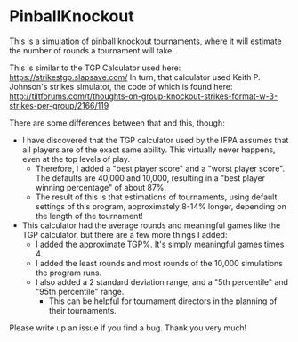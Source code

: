 # PinballKnockout
This is a simulation of pinball knockout tournaments, where it will estimate the number of rounds a tournament will take.

This is similar to the TGP Calculator used here:  https://strikestgp.slapsave.com/
In turn, that calculator used Keith P. Johnson's strikes simulator, the code of which is found here:  http://tiltforums.com/t/thoughts-on-group-knockout-strikes-format-w-3-strikes-per-group/2166/119

There are some differences between that and this, though:
- I have discovered that the TGP calculator used by the IFPA assumes that all players are of the exact same ability.  This virtually never happens, even at the top levels of play.
  - Therefore, I added a "best player score" and a "worst player score".  The defaults are 40,000 and 10,000, resulting in a "best player winning percentage" of about 87%.
  - The result of this is that estimations of tournaments, using default settings of this program, approximately 8-14% longer, depending on the length of the tournament!
- This calculator had the average rounds and meaningful games like the TGP calculator, but there are a few more things I added:
  - I added the approximate TGP%.  It's simply meaningful games times 4.
  - I added the least rounds and most rounds of the 10,000 simulations the program runs.
  - I also added a 2 standard deviation range, and a "5th percentile" and "95th percentile" range.
    - This can be helpful for tournament directors in the planning of their tournaments.
   
Please write up an issue if you find a bug.  Thank you very much!
